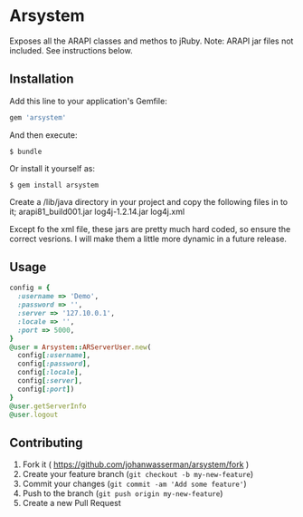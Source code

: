 # Arsystem

Exposes all the ARAPI classes and methos to jRuby.
Note: ARAPI jar files not included.  See instructions below.

## Installation

Add this line to your application's Gemfile:

```ruby
gem 'arsystem'
```

And then execute:

    $ bundle

Or install it yourself as:

    $ gem install arsystem
    
Create a /lib/java directory in your project and copy the following files in to it;
arapi81_build001.jar
log4j-1.2.14.jar
log4j.xml

Except fo the xml file, these jars are pretty much hard coded, so ensure the correct vesrions.  I will make them a little more dynamic in a future release.  

## Usage
```ruby
config = {
  :username => 'Demo',
  :password => '',
  :server => '127.10.0.1',
  :locale => '',
  :port => 5000,
}
@user = Arsystem::ARServerUser.new(
  config[:username],
  config[:password],
  config[:locale],
  config[:server],
  config[:port])
}
@user.getServerInfo
@user.logout
```
## Contributing

1. Fork it ( https://github.com/johanwasserman/arsystem/fork )
2. Create your feature branch (`git checkout -b my-new-feature`)
3. Commit your changes (`git commit -am 'Add some feature'`)
4. Push to the branch (`git push origin my-new-feature`)
5. Create a new Pull Request
